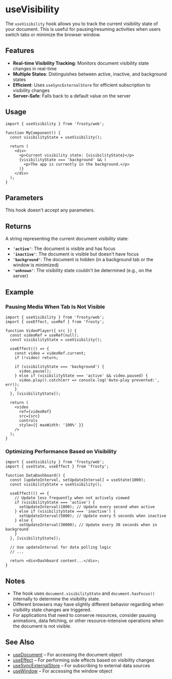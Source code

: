 # useVisibility

The `useVisibility` hook allows you to track the current visibility state of your document. This is useful for pausing/resuming activities when users switch tabs or minimize the browser window.

## Features

- **Real-time Visibility Tracking**: Monitors document visibility state changes in real-time
- **Multiple States**: Distinguishes between active, inactive, and background states
- **Efficient**: Uses `useSyncExternalStore` for efficient subscription to visibility changes
- **Server-Safe**: Falls back to a default value on the server

## Usage

```tsx
import { useVisibility } from 'frosty/web';

function MyComponent() {
  const visibilityState = useVisibility();
  
  return (
    <div>
      <p>Current visibility state: {visibilityState}</p>
      {visibilityState === 'background' && (
        <p>The app is currently in the background.</p>
      )}
    </div>
  );
}
```

## Parameters

This hook doesn't accept any parameters.

## Returns

A string representing the current document visibility state:

- **`'active'`**: The document is visible and has focus
- **`'inactive'`**: The document is visible but doesn't have focus
- **`'background'`**: The document is hidden (in a background tab or the window is minimized)
- **`'unknown'`**: The visibility state couldn't be determined (e.g., on the server)

## Example

### Pausing Media When Tab Is Not Visible

```tsx
import { useVisibility } from 'frosty/web';
import { useEffect, useRef } from 'frosty';

function VideoPlayer({ src }) {
  const videoRef = useRef(null);
  const visibilityState = useVisibility();
  
  useEffect(() => {
    const video = videoRef.current;
    if (!video) return;
    
    if (visibilityState === 'background') {
      video.pause();
    } else if (visibilityState === 'active' && video.paused) {
      video.play().catch(err => console.log('Auto-play prevented:', err));
    }
  }, [visibilityState]);
  
  return (
    <video 
      ref={videoRef}
      src={src} 
      controls
      style={{ maxWidth: '100%' }}
    />
  );
}
```

### Optimizing Performance Based on Visibility

```tsx
import { useVisibility } from 'frosty/web';
import { useState, useEffect } from 'frosty';

function DataDashboard() {
  const [updateInterval, setUpdateInterval] = useState(1000);
  const visibilityState = useVisibility();
  
  useEffect(() => {
    // Update less frequently when not actively viewed
    if (visibilityState === 'active') {
      setUpdateInterval(1000); // Update every second when active
    } else if (visibilityState === 'inactive') {
      setUpdateInterval(5000); // Update every 5 seconds when inactive
    } else {
      setUpdateInterval(30000); // Update every 30 seconds when in background
    }
  }, [visibilityState]);
  
  // Use updateInterval for data polling logic
  // ...
  
  return <div>Dashboard content...</div>;
}
```

## Notes

- The hook uses `document.visibilityState` and `document.hasFocus()` internally to determine the visibility state.
- Different browsers may have slightly different behavior regarding when visibility state changes are triggered.
- For applications that need to conserve resources, consider pausing animations, data fetching, or other resource-intensive operations when the document is not visible.

## See Also

- [useDocument](./useDocument.md) – For accessing the document object
- [useEffect](./useEffect.md) – For performing side effects based on visibility changes
- [useSyncExternalStore](./useSyncExternalStore.md) – For subscribing to external data sources
- [useWindow](./useWindow.md) – For accessing the window object